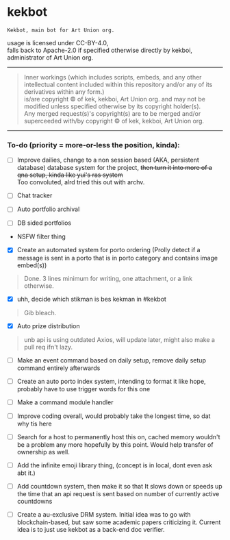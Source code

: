 # kekbot
    Kekbot, main bot for Art Union org. 
usage is licensed under CC-BY-4.0, <br>
falls back to Apache-2.0 if specified otherwise directly by kekboi, administrator of Art Union org.

___


> Inner workings (which includes scripts, embeds, and any other intellectual content included within this repository and/or any of its derivatives within any form.) <br>
is/are copyright &copy; of kek, kekboi, Art Union org. and may not be modified unless specified otherwise by its copyright holder(s). <br> Any merged request(s)'s copyright(s) are to be merged and/or superceeded with/by copyright &copy; of kek, kekboi, Art Union org.


___



### To-do (priority = more-or-less the position, kinda):
- [ ] Improve dailies, change to a non session based (AKA, persistent database) database system for the project, 
~~then turn it into more of a qna setup, kinda like yui's ras system~~ <br> Too convoluted, alrd tried this out with archv. 

- [ ] Chat tracker 

- [ ] Auto portfolio archival

- [ ] DB sided portfolios 

- NSFW filter thing

- [x] Create an automated system for porto ordering (Prolly detect if a message is sent in a porto that is in porto category and contains image embed(s)) 
> Done. 3 lines minimum for writing, one attachment, or a link otherwise.

- [x] uhh, decide which stikman is bes kekman in #kekbot 
> Gib bleach.

- [x] Auto prize distribution
> unb api is using outdated Axios, will update later, might also make a pull req ifn't lazy.

- [ ] Make an event command based on daily setup, remove daily setup command entirely afterwards 

- [ ] Create an auto porto index system, intending to format it like hope, probably have to use trigger words for this one 

- [ ] Make a command module handler

- [ ] Improve coding overall, would probably take the longest time, so dat why tis here 

- [ ] Search for a host to permanently host this on, cached memory wouldn't be a problem any more hopefully by this point. Would help transfer of ownership as well. 

- [ ] Add the infinite emoji library thing, (concept is in local, dont even ask abt it.)

- [ ] Add countdown system, then make it so that
It slows down or speeds up the time that an api request is sent based on number of currently active countdowns 

- [ ] Create a au-exclusive DRM system. Initial idea was to go with blockchain-based, but saw some academic papers criticizing it. Current idea is to just use kekbot as a back-end doc verifier.
